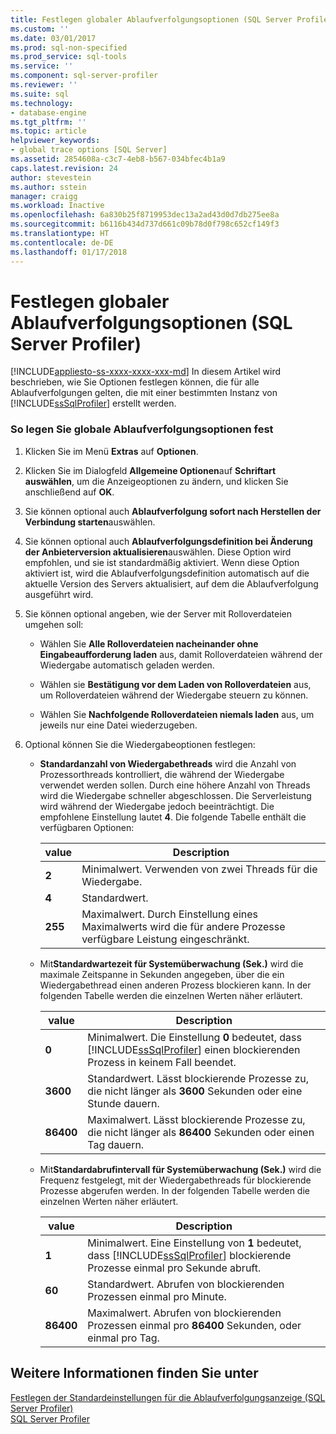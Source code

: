 ```yaml
---
title: Festlegen globaler Ablaufverfolgungsoptionen (SQL Server Profiler) | Microsoft Docs
ms.custom: ''
ms.date: 03/01/2017
ms.prod: sql-non-specified
ms.prod_service: sql-tools
ms.service: ''
ms.component: sql-server-profiler
ms.reviewer: ''
ms.suite: sql
ms.technology:
- database-engine
ms.tgt_pltfrm: ''
ms.topic: article
helpviewer_keywords:
- global trace options [SQL Server]
ms.assetid: 2854608a-c3c7-4eb8-b567-034bfec4b1a9
caps.latest.revision: 24
author: stevestein
ms.author: sstein
manager: craigg
ms.workload: Inactive
ms.openlocfilehash: 6a830b25f8719953dec13a2ad43d0d7db275ee8a
ms.sourcegitcommit: b6116b434d737d661c09b78d0f798c652cf149f3
ms.translationtype: HT
ms.contentlocale: de-DE
ms.lasthandoff: 01/17/2018
---
```

# <a name="set-global-trace-options-sql-server-profiler"></a>Festlegen globaler Ablaufverfolgungsoptionen (SQL Server Profiler)
[!INCLUDE[appliesto-ss-xxxx-xxxx-xxx-md](../../includes/appliesto-ss-xxxx-xxxx-xxx-md.md)] In diesem Artikel wird beschrieben, wie Sie Optionen festlegen können, die für alle Ablaufverfolgungen gelten, die mit einer bestimmten Instanz von [!INCLUDE[ssSqlProfiler](../../includes/sssqlprofiler-md.md)] erstellt werden.  
  
### <a name="to-set-global-trace-options"></a>So legen Sie globale Ablaufverfolgungsoptionen fest  
  
1.  Klicken Sie im Menü **Extras** auf **Optionen**.  
  
2.  Klicken Sie im Dialogfeld **Allgemeine Optionen**auf **Schriftart auswählen**, um die Anzeigeoptionen zu ändern, und klicken Sie anschließend auf **OK**.  
  
3.  Sie können optional auch **Ablaufverfolgung sofort nach Herstellen der Verbindung starten**auswählen.  
  
4.  Sie können optional auch **Ablaufverfolgungsdefinition bei Änderung der Anbieterversion aktualisieren**auswählen. Diese Option wird empfohlen, und sie ist standardmäßig aktiviert. Wenn diese Option aktiviert ist, wird die Ablaufverfolgungsdefinition automatisch auf die aktuelle Version des Servers aktualisiert, auf dem die Ablaufverfolgung ausgeführt wird.  
  
5.  Sie können optional angeben, wie der Server mit Rolloverdateien umgehen soll:  
  
    -   Wählen Sie **Alle Rolloverdateien nacheinander ohne Eingabeaufforderung laden** aus, damit Rolloverdateien während der Wiedergabe automatisch geladen werden.  
  
    -   Wählen sie **Bestätigung vor dem Laden von Rolloverdateien** aus, um Rolloverdateien während der Wiedergabe steuern zu können.  
  
    -   Wählen Sie **Nachfolgende Rolloverdateien niemals laden** aus, um jeweils nur eine Datei wiederzugeben.  
  
6.  Optional können Sie die Wiedergabeoptionen festlegen:  
  
    -   **Standardanzahl von Wiedergabethreads** wird die Anzahl von Prozessorthreads kontrolliert, die während der Wiedergabe verwendet werden sollen. Durch eine höhere Anzahl von Threads wird die Wiedergabe schneller abgeschlossen. Die Serverleistung wird während der Wiedergabe jedoch beeinträchtigt. Die empfohlene Einstellung lautet **4**. Die folgende Tabelle enthält die verfügbaren Optionen:  
  
        |value|Description|  
        |-----------|-----------------|  
        |**2**|Minimalwert. Verwenden von zwei Threads für die Wiedergabe.|  
        |**4**|Standardwert.|  
        |**255**|Maximalwert. Durch Einstellung eines Maximalwerts wird die für andere Prozesse verfügbare Leistung eingeschränkt.|  
  
    -   Mit**Standardwartezeit für Systemüberwachung (Sek.)** wird die maximale Zeitspanne in Sekunden angegeben, über die ein Wiedergabethread einen anderen Prozess blockieren kann. In der folgenden Tabelle werden die einzelnen Werten näher erläutert.  
  
        |value|Description|  
        |-----------|-----------------|  
        |**0**|Minimalwert. Die Einstellung **0** bedeutet, dass [!INCLUDE[ssSqlProfiler](../../includes/sssqlprofiler-md.md)] einen blockierenden Prozess in keinem Fall beendet.|  
        |**3600**|Standardwert. Lässt blockierende Prozesse zu, die nicht länger als **3600** Sekunden oder eine Stunde dauern.|  
        |**86400**|Maximalwert. Lässt blockierende Prozesse zu, die nicht länger als **86400** Sekunden oder einen Tag dauern.|  
  
    -   Mit**Standardabrufintervall für Systemüberwachung (Sek.)** wird die Frequenz festgelegt, mit der Wiedergabethreads für blockierende Prozesse abgerufen werden. In der folgenden Tabelle werden die einzelnen Werten näher erläutert.  
  
        |value|Description|  
        |-----------|-----------------|  
        |**1**|Minimalwert. Eine Einstellung von **1** bedeutet, dass [!INCLUDE[ssSqlProfiler](../../includes/sssqlprofiler-md.md)] blockierende Prozesse einmal pro Sekunde abruft.|  
        |**60**|Standardwert. Abrufen von blockierenden Prozessen einmal pro Minute.|  
        |**86400**|Maximalwert. Abrufen von blockierenden Prozessen einmal pro **86400** Sekunden, oder einmal pro Tag.|  
  
## <a name="see-also"></a>Weitere Informationen finden Sie unter  
 [Festlegen der Standardeinstellungen für die Ablaufverfolgungsanzeige &#40;SQL Server Profiler&#41;](../../tools/sql-server-profiler/set-trace-display-defaults-sql-server-profiler.md)   
 [SQL Server Profiler](../../tools/sql-server-profiler/sql-server-profiler.md)  
  
  
